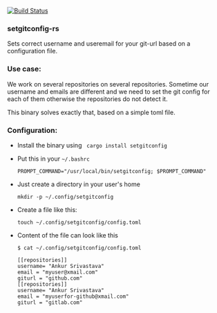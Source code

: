 
[![Build Status](https://travis-ci.com/ansrivas/setgitconfig-rs.svg?token=hM6V8mr5fwQPseiFSYVi&branch=master)](https://travis-ci.com/ansrivas/setgitconfig-rs)

### setgitconfig-rs

Sets correct username and useremail for your git-url based on a configuration file.

### Use case:

We work on several repositories on several repositories. Sometime our username and emails are different
and we need to set the git config for each of them otherwise the repositories do not detect it.

This binary solves exactly that, based on a simple toml file.

### Configuration:

- Install the binary using 
  ``` cargo install setgitconfig```
- Put this in your `~/.bashrc`

  `PROMPT_COMMAND="/usr/local/bin/setgitconfig; $PROMPT_COMMAND"`

- Just create a directory in your user's home

  `mkdir -p ~/.config/setgitconfig`

- Create a file like this:

  `touch ~/.config/setgitconfig/config.toml`

- Content of the file can look like this

  ```
  $ cat ~/.config/setgitconfig/config.toml

  [[repositories]]
  username= "Ankur Srivastava"
  email = "myuser@xmail.com"
  giturl = "github.com"
  [[repositories]]
  username= "Ankur Srivastava"
  email = "myuserfor-github@xmail.com"
  giturl = "gitlab.com"
  ```
